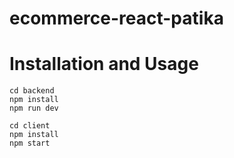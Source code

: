 # ecommerce-react-patika

# Installation and Usage

```shell
cd backend
npm install
npm run dev

cd client
npm install
npm start
```

